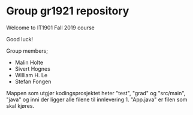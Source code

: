 # Group gr1921 repository 
 
Welcome to IT1901 Fall 2019 course 
 
Good luck! 

Group members;

*  Malin Holte
*  Sivert Hognes
*  William H. Le
*  Stefan Fongen

Mappen som utgjør kodingsprosjektet heter "test", "grad" og "src/main", "java" og inni der ligger alle filene til innlevering 1.
"App.java" er filen som skal kjøres.
